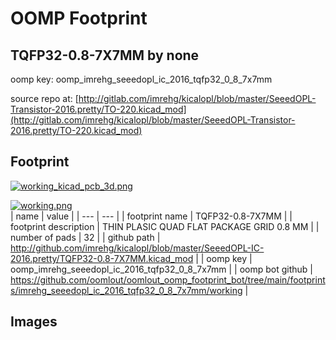 # OOMP Footprint  
## TQFP32-0.8-7X7MM  by none  
  
oomp key: oomp_imrehg_seeedopl_ic_2016_tqfp32_0_8_7x7mm  
  
source repo at: [http://gitlab.com/imrehg/kicalopl/blob/master/SeeedOPL-Transistor-2016.pretty/TO-220.kicad_mod](http://gitlab.com/imrehg/kicalopl/blob/master/SeeedOPL-Transistor-2016.pretty/TO-220.kicad_mod)  
## Footprint  
  
[![working_kicad_pcb_3d.png](working_kicad_pcb_3d_600.png)](working_kicad_pcb_3d.png)  
  
[![working.png](working_600.png)](working.png)  
| name | value | 
| --- | --- | 
| footprint name | TQFP32-0.8-7X7MM | 
| footprint description | THIN PLASIC QUAD FLAT PACKAGE GRID 0.8 MM | 
| number of pads | 32 | 
| github path | http://github.com/imrehg/kicalopl/blob/master/SeeedOPL-IC-2016.pretty/TQFP32-0.8-7X7MM.kicad_mod | 
| oomp key | oomp_imrehg_seeedopl_ic_2016_tqfp32_0_8_7x7mm | 
| oomp bot github | https://github.com/oomlout/oomlout_oomp_footprint_bot/tree/main/footprints/imrehg_seeedopl_ic_2016_tqfp32_0_8_7x7mm/working | 
## Images  
